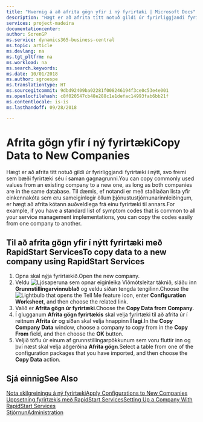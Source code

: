 ```yaml
---
title: "Hvernig á að afrita gögn yfir í ný fyrirtæki | Microsoft Docs"
description: "Hægt er að afrita títt notuð gildi úr fyrirliggjandi fyrirtæki í nýtt, svo fremi sem bæði fyrirtæki séu í saman gagnagrunni. Til dæmis, ef notandi er með staðlaðan lista yfir einkennakóta sem eru sameiginlegir öllum þjónustustjórnunarinnleiðingum, er hægt að afrita kótann auðveldlega frá einu fyrirtæki til annars."
services: project-madeira
documentationcenter: 
author: SorenGP
ms.service: dynamics365-business-central
ms.topic: article
ms.devlang: na
ms.tgt_pltfrm: na
ms.workload: na
ms.search.keywords: 
ms.date: 10/01/2018
ms.author: sgroespe
ms.translationtype: HT
ms.sourcegitcommit: 9dbd92409ba02281f008246194f3ce0c53e4e001
ms.openlocfilehash: c8f020547cb48e288c1e1defac14993fab6bb21f
ms.contentlocale: is-is
ms.lasthandoff: 09/28/2018

---
```

# <a name="copy-data-to-new-companies"></a><span data-ttu-id="29912-104">Afrita gögn yfir í ný fyrirtæki</span><span class="sxs-lookup"><span data-stu-id="29912-104">Copy Data to New Companies</span></span>
<span data-ttu-id="29912-105">Hægt er að afrita títt notuð gildi úr fyrirliggjandi fyrirtæki í nýtt, svo fremi sem bæði fyrirtæki séu í saman gagnagrunni.</span><span class="sxs-lookup"><span data-stu-id="29912-105">You can copy commonly used values from an existing company to a new one, as long as both companies are in the same database.</span></span> <span data-ttu-id="29912-106">Til dæmis, ef notandi er með staðlaðan lista yfir einkennakóta sem eru sameiginlegir öllum þjónustustjórnunarinnleiðingum, er hægt að afrita kótann auðveldlega frá einu fyrirtæki til annars.</span><span class="sxs-lookup"><span data-stu-id="29912-106">For example, if you have a standard list of symptom codes that is common to all your service management implementations, you can copy the codes easily from one company to another.</span></span>  

## <a name="to-copy-data-to-a-new-company-using-rapidstart-services"></a><span data-ttu-id="29912-107">Til að afrita gögn yfir í nýtt fyrirtæki með RapidStart Services</span><span class="sxs-lookup"><span data-stu-id="29912-107">To copy data to a new company using RapidStart Services</span></span>  
1. <span data-ttu-id="29912-108">Opna skal nýja fyrirtækið.</span><span class="sxs-lookup"><span data-stu-id="29912-108">Open the new company.</span></span>  
2. <span data-ttu-id="29912-109">Veldu ![Ljósaperuna sem opnar eiginleika Viðmótsleitar](media/ui-search/search_small.png "Segðu mér hvað þú vilt gera") táknið, sláðu inn **Grunnstillingarvinnublað** og veldu síðan tengda tengilinn.</span><span class="sxs-lookup"><span data-stu-id="29912-109">Choose the ![Lightbulb that opens the Tell Me feature](media/ui-search/search_small.png "Tell me what you want to do") icon, enter **Configuration Worksheet**, and then choose the related link.</span></span>  
3. <span data-ttu-id="29912-110">Valið er **Afrita gögn úr fyrirtæki**.</span><span class="sxs-lookup"><span data-stu-id="29912-110">Choose the **Copy Data from Company**.</span></span>  
4. <span data-ttu-id="29912-111">Í glugganum **Afrita gögn fyrirtækis** skal velja fyrirtæki til að afrita úr í reitnum **Afrita úr** og síðan skal velja hnappinn **Í lagi**.</span><span class="sxs-lookup"><span data-stu-id="29912-111">In the **Copy Company Data** window, choose a company to copy from in the **Copy From** field, and then choose the **OK** button.</span></span>  
5. <span data-ttu-id="29912-112">Veljið töflu úr einum af grunnstillingarpökkunum sem voru fluttir inn og því næst skal velja aðgerðina **Afrita gögn**.</span><span class="sxs-lookup"><span data-stu-id="29912-112">Select a table from one of the configuration packages that you have imported, and then choose the **Copy Data** action.</span></span>

## <a name="see-also"></a><span data-ttu-id="29912-113">Sjá einnig</span><span class="sxs-lookup"><span data-stu-id="29912-113">See Also</span></span>
[<span data-ttu-id="29912-114">Nota skilgreiningu á ný fyrirtæki</span><span class="sxs-lookup"><span data-stu-id="29912-114">Apply Configurations to New Companies</span></span>](admin-apply-configuration-to-new-companies.md)  
[<span data-ttu-id="29912-115">Uppsetning fyrirtækis með RapidStart Services</span><span class="sxs-lookup"><span data-stu-id="29912-115">Setting Up a Company With RapidStart Services</span></span>](admin-set-up-a-company-with-rapidstart.md)  
[<span data-ttu-id="29912-116">Stjórnun</span><span class="sxs-lookup"><span data-stu-id="29912-116">Administration</span></span>](admin-setup-and-administration.md)

